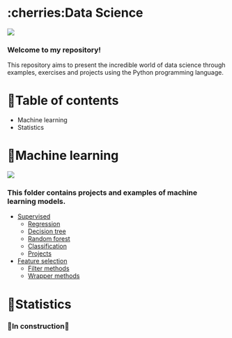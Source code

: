 
<h1 align="left">:cherries:Data Science</h1>

<img src="https://img.shields.io/static/v1?label=DataScience&message=English&color=e07a5f&style=for-the-badge&logo=GitHub">

### Welcome to my repository!

This repository aims to present the incredible world of data science through examples, exercises and projects using the Python programming language.

# :cherries:Table of contents

- Machine learning
- Statistics

# :cherries:Machine learning

<img src="https://www.edureka.co/blog/wp-content/uploads/2018/03/Types-of-Machine-Learning-Waht-is-Machine-Learning-Edureka-2.png">

### This folder contains projects and examples of machine learning models.

<!--ts-->
  * [Supervised](https://github.com/LucasKiraly/DataScience-EN/tree/master/Machine%20Learning/Supervised)
    * [Regression](https://github.com/LucasKiraly/DataScience-EN/tree/master/Machine%20Learning/Supervised/Regression)
    * [Decision tree](https://github.com/LucasKiraly/DataScience-EN/tree/master/Machine%20Learning/Supervised/Decision%20Tree)
    * [Random forest](https://github.com/LucasKiraly/DataScience-EN/tree/master/Machine%20Learning/Supervised/Random%20Forest)
    * [Classification](https://github.com/LucasKiraly/DataScience-EN/tree/master/Machine%20Learning/Supervised/Classification)
    * [Projects](https://github.com/LucasKiraly/DataScience-EN/tree/master/Machine%20Learning/Supervised/Projects)
  * [Feature selection](https://github.com/LucasKiraly/DataScience-EN/tree/master/Machine%20Learning/Feature%20Selection)
    * [Filter methods](https://github.com/LucasKiraly/DataScience-EN/tree/master/Machine%20Learning/Feature%20Selection/Filter%20Methods)
    * [Wrapper methods](https://github.com/LucasKiraly/DataScience-EN/tree/master/Machine%20Learning/Feature%20Selection/Wrapper%20Methods)
<!--te-->

# :cherries:Statistics

### :construction:In construction:construction:
